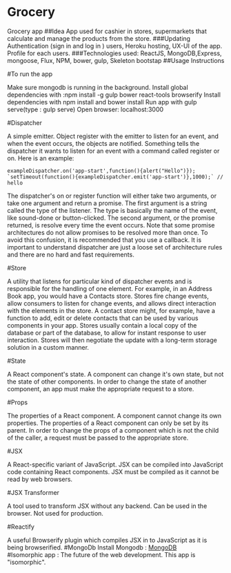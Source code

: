 # Grocery
Grocery app 
##Idea
App used for cashier in stores, supermarkets that calculate and manage the products from the store.
###Updating
Authentication (sign in and log in ) users, Heroku hosting, UX-UI of the app.
Profile for each users.
###Technologies used:
ReactJS, MongoDB,Express, mongoose, Flux, NPM, bower, gulp, Skeleton bootstap
##Usage Instructions

#To run the app

Make sure mongodb is running in the background.
Install global dependencies with :npm install -g gulp bower react-tools browserify
Install dependencies with npm install and bower install
Run app with gulp serve(type : gulp serve)
Open browser: localhost:3000


#Dispatcher

A simple emitter. Object register with the emitter to listen for an event, and when the event occurs, the objects are notified. Something tells the dispatcher it wants to listen for an event with a command called register or on. Here is an example:

    exampleDispatcher.on('app-start',function(){alert("Hello")});
    `setTimeout(function(){exampleDispatcher.emit('app-start')},1000);` // hello
The dispatcher's on or register function will either take two arguments, or take one argument and return a promise. The first argument is a string called the type of the listener. The type is basically the name of the event, like sound-done or button-clicked. The second argument, or the promise returned, is resolve every time the event occurs. Note that some promise architectures do not allow promises to be resolved more than once. To avoid this confusion, it is recommended that you use a callback. It is important to understand dispatcher are just a loose set of architecture rules and there are no hard and fast requirements.

#Store

A utility that listens for particular kind of dispatcher events and is responsible for the handling of one element. For example, in an Address Book app, you would have a Contacts store. Stores fire change events, allow consumers to listen for change events, and allows direct interaction with the elements in the store. A contact store might, for example, have a function to add, edit or delete contacts that can be used by various components in your app. Stores usually contain a local copy of the database or part of the database, to allow for instant response to user interaction. Stores will then negotiate the update with a long-term storage solution in a custom manner.

#State

A React component's state. A component can change it's own state, but not the state of other components. In order to change the state of another component, an app must make the appropriate request to a store.

#Props

The properties of a React component. A component cannot change its own properties. The properties of a React component can only be set by its parent. In order to change the props of a component which is not the child of the caller, a request must be passed to the appropriate store.

#JSX

A React-specific variant of JavaScript. JSX can be compiled into JavaScript code containing React components. JSX must be compiled as it cannot be read by web browsers.

#JSX Transformer

A tool used to transform JSX without any backend. Can be used in the browser. Not used for production.

#Reactify

A useful Browserify plugin which compiles JSX in to JavaScript as it is being browserified.
#MongoDb
Install Mongodb : <a href="https://www.mongodb.com/">MongoDB</a><br>
#Isomorphic app : The future of the web development.
This app is "isomorphic".
